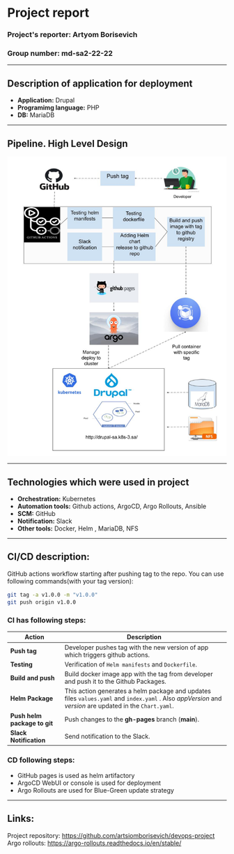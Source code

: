 # **Project report**
### **Project's reporter:** Artyom Borisevich   
### **Group number:** md-sa2-22-22
---
## **Description of application for deployment**
- **Application:** Drupal
- **Programimg language:** PHP
- **DB:** MariaDB
---
## Pipeline. High Level Design

![](scheme.jpg)

---
## Technologies which were used in project
- **Orchestration:** Kubernetes
- **Automation tools:** Github actions, ArgoCD, Argo Rollouts, Ansible
- **SCM:** GitHub
- **Notification:** Slack
- **Other tools:** Docker, Helm , MariaDB, NFS
---

## CI/CD description:
GitHub actions workflow starting after pushing tag to the repo. You can use following commands(with your tag version):
```bash
git tag -a v1.0.0 -m "v1.0.0"
git push origin v1.0.0 
```
### CI has following steps:
| Action                       | Description                                                                                                                                            |
|------------------------------|--------------------------------------------------------------------------------------------------------------------------------------------------------|
| **Push tag**                 | Developer pushes tag with the new version of app which triggers github actions.                                                                        |
| **Testing**                  | Verification of `Helm manifests` and `Dockerfile`.                                                                                                     |
| **Build and push**           | Build docker image app with the tag from developer and push it to the Github Packages.                                                                 |
| **Helm Package**             | This action generates a helm package and updates files `values.yaml` and `index.yaml` . Also *appVersion* and *version* are updated in the `Chart.yaml`. |
| **Push helm package to git** | Push changes to the **gh-pages** branch (**main**).                                                                                                    |
| **Slack Notification**       | Send notification to the Slack.                                                                                                                |

### CD following steps:

- GitHub pages is used as helm artifactory
- ArgoCD WebUI or console is used for deployment
- Argo Rollouts are used for Blue-Green update strategy
---

## Links:
Project repository: https://github.com/artsiomborisevich/devops-project
Argo rollouts: https://argo-rollouts.readthedocs.io/en/stable/
